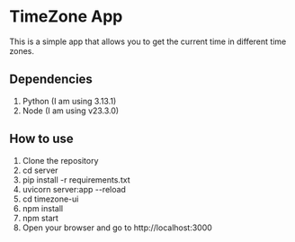 # TimeZone App

This is a simple app that allows you to get the current time in different time zones.

## Dependencies

1. Python (I am using 3.13.1)
2. Node (I am using v23.3.0)

## How to use

1. Clone the repository
2. cd server
3. pip install -r requirements.txt
4. uvicorn server:app --reload
5. cd timezone-ui
6. npm install
7. npm start
8. Open your browser and go to http://localhost:3000
